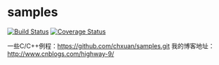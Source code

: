 samples
===================
[![Build Status](https://travis-ci.org/chxuan/samples.svg?branch=master)](https://travis-ci.org/chxuan/samples)
[![Coverage Status](https://coveralls.io/repos/github/chxuan/samples/badge.svg?branch=master)](https://coveralls.io/github/chxuan/samples?branch=master)

一些C/C++例程：https://github.com/chxuan/samples.git
我的博客地址：http://www.cnblogs.com/highway-9/

